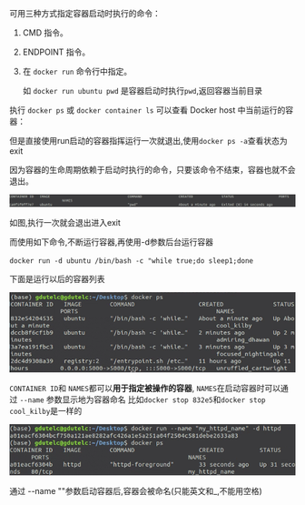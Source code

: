 可用三种方式指定容器启动时执行的命令：

1. CMD 指令。

2. ENDPOINT 指令。

3. 在 `docker run` 命令行中指定。

   如 `docker run ubuntu pwd` 是容器启动时执行`pwd`,返回容器当前目录

执行 `docker ps` 或 `docker container ls` 可以查看 Docker host 中当前运行的容器：

但是直接使用run启动的容器指挥运行一次就退出,使用`docker ps -a`查看状态为exit

因为容器的生命周期依赖于启动时执行的命令，只要该命令不结束，容器也就不会退出。

![image-20220829074509943](day14-4-容器运行与命名.assets/image-20220829074509943.png)

如图,执行一次就会退出进入exit

而使用如下命令,不断运行容器,再使用-d参数后台运行容器

`docker run -d ubuntu /bin/bash -c "while true;do sleep1;done`

下面是运行以后的容器列表

![image-20220829075123693](day14-4-容器运行与命名.assets/image-20220829075123693.png)

`CONTAINER ID`和 `NAMES`都可以**用于指定被操作的容器**,
`NAMES`在启动容器时可以通过 `--name` 参数显示地为容器命名
比如`docker stop 832e5`和`docker stop cool_kilby`是一样的

![image-20220829080021710](day14-4-容器运行与命名.assets/image-20220829080021710.png)

通过 --name ""参数启动容器后,容器会被命名(只能英文和_,不能用空格)